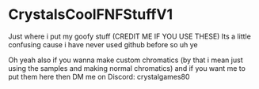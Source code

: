 # CrystalsCoolFNFStuffV1
Just where i put my goofy stuff (CREDIT ME IF YOU USE THESE)
Its a little confusing cause i have never used github before so uh ye

Oh yeah also if you wanna make custom chromatics (by that i mean just using the samples and making normal chromatics) and if you want
me to put them here then DM me on Discord: crystalgames80
